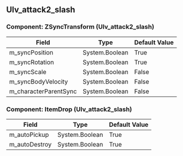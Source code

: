 ## Ulv_attack2_slash

### Component: ZSyncTransform (Ulv_attack2_slash)

|Field|Type|Default Value|
|---|---|---|
|m_syncPosition|System.Boolean|True|
|m_syncRotation|System.Boolean|True|
|m_syncScale|System.Boolean|False|
|m_syncBodyVelocity|System.Boolean|False|
|m_characterParentSync|System.Boolean|False|

### Component: ItemDrop (Ulv_attack2_slash)

|Field|Type|Default Value|
|---|---|---|
|m_autoPickup|System.Boolean|True|
|m_autoDestroy|System.Boolean|True|

